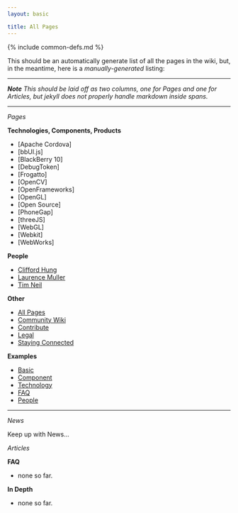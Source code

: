 ```yaml
---
layout: basic

title: All Pages
---
```

{% include common-defs.md %}

This should be an automatically generate list of all the pages in the wiki, but, in the meantime, here is a _manually-generated_ listing:

*******

*__Note__ This should be laid off as two columns, one for Pages and one for Articles, but jekyll does not properly handle markdown inside spans.*

*******

*Pages*

**Technologies, Components, Products**

* [Apache Cordova]
* [bbUI.js]
* [BlackBerry 10]
* [DebugToken]
* [Frogatto]
* [OpenCV]
* [OpenFrameworks]
* [OpenGL]
* [Open Source]
* [PhoneGap]
* [threeJS]
* [WebGL]
* [Webkit]
* [WebWorks]

**People**

* [Clifford Hung](Clifford_Hung.html)
* [Laurence Muller](Laurence_Muller.html)
* [Tim Neil](Tim_Neil.html)

**Other**

* [All Pages](All_Pages.html)
* [Community Wiki](Community_Wiki.html)
* [Contribute](other/Contribute.html)
* [Legal](other/Legal.html)
* [Staying Connected](Staying_Connected.html)

**Examples**

* [Basic](other/example-basic.html)
* [Component](other/example-component.html)
* [Technology](other/example-technology.html)
* [FAQ](other/example-faq.html)
* [People](other/example-people.html)


*******

*News*

Keep up with News...

*Articles*

**FAQ**

* none so far.

**In Depth**

* none so far.
